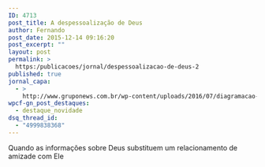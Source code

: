 ```yaml
---
ID: 4713
post_title: A despessoalização de Deus
author: Fernando
post_date: 2015-12-14 09:16:20
post_excerpt: ""
layout: post
permalink: >
  https:/publicacoes/jornal/despessoalizacao-de-deus-2
published: true
jornal_capa:
  - >
    http://www.gruponews.com.br/wp-content/uploads/2016/07/diagramacao-gruponews-dezembro-grafica-final-1.jpg
wpcf-gn_post_destaques:
  - destaque_novidade
dsq_thread_id:
  - "4999838368"
---
```

Quando as informações sobre Deus substituem um relacionamento de amizade com Ele